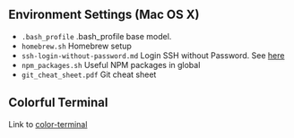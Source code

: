 Environment Settings (Mac OS X)
---------
* `.bash_profile`                  .bash_profile base model.
* `homebrew.sh`                    Homebrew setup
* `ssh-login-without-password.md`  Login SSH without Password. See [here](ssh-login-without-password.md)
* `npm_packages.sh`                Useful NPM packages in global
* `git_cheat_sheet.pdf`             Git cheat sheet



Colorful Terminal
--------
Link to [color-terminal](https://github.com/awsp/colorful-terminal)